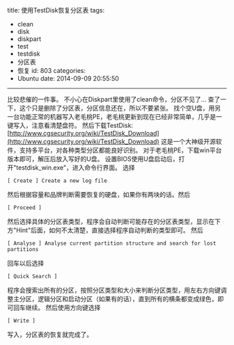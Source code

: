 title: 使用TestDisk恢复分区表
tags:
  - clean
  - disk
  - diskpart
  - test
  - testdisk
  - 分区表
  - 恢复
id: 803
categories:
  - Ubuntu
date: 2014-09-09 20:55:50
---

比较悲催的一件事。
不小心在Diskpart里使用了clean命令，分区不见了...
查了一下，这个只是删除了分区表，分区信息还在，所以不要紧张。
找个空U盘，用另一台功能正常的机器写入老毛桃PE，老毛桃更新到现在已经非常简单，几乎是一键写入，注意看清楚盘符。
然后下载TestDisk:
[http://www.cgsecurity.org/wiki/TestDisk_Download](http://www.cgsecurity.org/wiki/TestDisk_Download)
这是一个大神级开源软件，支持多平台，对各种类型分区都能良好识别。
对于老毛桃PE，下载win平台版本即可，解压后放入写好的U盘。
设置BIOS使用U盘启动后，打开"testdisk_win.exe"，进入命令行界面。
选择

	[ Create ] Create a new log file
	
然后根据容量和品牌判断需要恢复的硬盘，如果你有两块的话。然后

	[ Proceed ]
	
然后选择具体的分区表类型，程序会自动判断可能存在的分区表类型，显示在下方"Hint"后面，如何不太清楚，直接选择程序自动判断的类型即可。
然后

	[ Analyse ] Analyse current partition structure and search for lost partitions

回车以后选择

	[ Quick Search ]

程序会搜索出所有的分区，按照分区类型和大小来判断分区类型，用左右方向键调整主分区，逻辑分区和启动分区（如果有的话），直到所有的横条都变成绿色，即可回车继续。
然后使用方向键选择

	[ Write ]

写入，分区表的恢复就完成了。